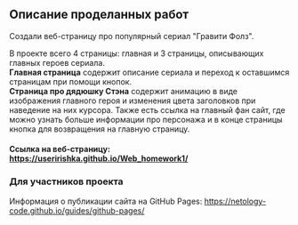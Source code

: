 ## Описание проделанных работ
Создали веб-страницу про популярный сериал "Гравити Фолз".

В проекте всего 4 страницы: главная и 3 страницы, описывающих  главных героев сериала.    
**Главная страница** содержит описание сериала и переход к оставшимся страницам при помощи кнопок.   
**Страница про дядюшку Стэна** содержит анимацию в виде изображения главного героя и изменения цвета заголовков при наведение на них курсора. Также есть ссылка на главный фан сайт, где можно узнать больше информации про персонажа и в конце страницы кнопка для возвращения на главную страницу.


#### Ссылка на веб-страницу: https://useririshka.github.io/Web_homework1/





### Для участников проекта
Информация о публикации сайта на GitHub Pages: https://netology-code.github.io/guides/github-pages/
